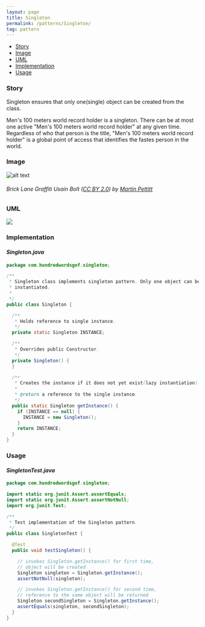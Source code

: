 ```yaml
---
layout: page
title: Singleton
permalink: /patterns/Singleton/
tag: pattern
---
```


* [Story](#Story)
* [Image](#Image)
* [UML](#UML)
* [Implementation](#Implementation)
* [Usage](#Usage)


###  <a id="Story"></a>Story 

Singleton ensures that only one(single) object can be created from the class.

Men's 100 meters world record holder is a singleton.
There can be at most one active "Men's 100 meters world record holder" at any given time. 
Regardless of who that person is the title, "Men's 100 meters world record holder" is a global point of access that identifies the fastes person in the world.





###  <a id="Image"></a>Image 


![alt text](http://www.design-patterns-stories.com/assets/img/image/singleton.jpg "Usain Bolt, Men's 100 meters world record holder")  
###### Brick Lane Graffiti Usain Bolt&nbsp;(<a rel='license' href='https://creativecommons.org/licenses/by/2.0/' target='_blank'>CC BY 2.0</a>)&nbsp;by&nbsp;<a xmlns:cc='http://creativecommons.org/ns#' rel='cc:attributionURL' property='cc:attributionName' href='https://www.flickr.com/people/mdpettitt/' target='_blank'>Martin Pettitt</a>



###  <a id="UML"></a>UML
[![](http://www.design-patterns-stories.com/assets/img/uml/singleton.png)](http://www.design-patterns-stories.com/assets/img/uml/singleton.png)

###  <a id="Implementation"></a>Implementation 

#### *Singleton.java* 
```java 
package com.hundredwordsgof.singleton;

/**
 * Singleton class implements singleton pattern. Only one object can be
 * instantiated.
 * 
 */
public class Singleton {

  /**
   * Holds reference to single instance.
   */
  private static Singleton INSTANCE;

  /**
   * Overrides public Constructor.
   */
  private Singleton() {
  }

  /**
   * Creates the instance if it does not yet exist(lazy instantiation).
   * 
   * @return a reference to the single instance.
   */
  public static Singleton getInstance() {
    if (INSTANCE == null) {
      INSTANCE = new Singleton();
    }
    return INSTANCE;
  }
}
```

###  <a id="Usage"></a>Usage 

#### *SingletonTest.java* 
```java 
package com.hundredwordsgof.singleton;

import static org.junit.Assert.assertEquals;
import static org.junit.Assert.assertNotNull;
import org.junit.Test;

/**
 * Test implementation of the Singleton pattern.
 */
public class SingletonTest {

  @Test
  public void testSingleton() {

    // invokes Singleton.getInstance() for first time,
    // object will be created
    Singleton singleton = Singleton.getInstance();
    assertNotNull(singleton);

    // invokes Singleton.getInstance() for second time,
    // reference to the same object will be returned
    Singleton secondSingleton = Singleton.getInstance();
    assertEquals(singleton, secondSingleton);
  }
}
```

